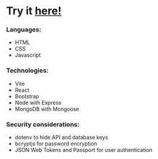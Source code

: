 # Try it [here!](https://epiphany-blog.netlify.app/)

### Languages:
- HTML
- CSS
- Javascript

### Technologies:
- Vite 
- React 
- Bootstrap
- Node with Express
- MongoDB with Mongoose 

### Security considerations:
- dotenv to hide API and database keys
- bcryptjs for password encryption
- JSON Web Tokens and Passport for user authentication
